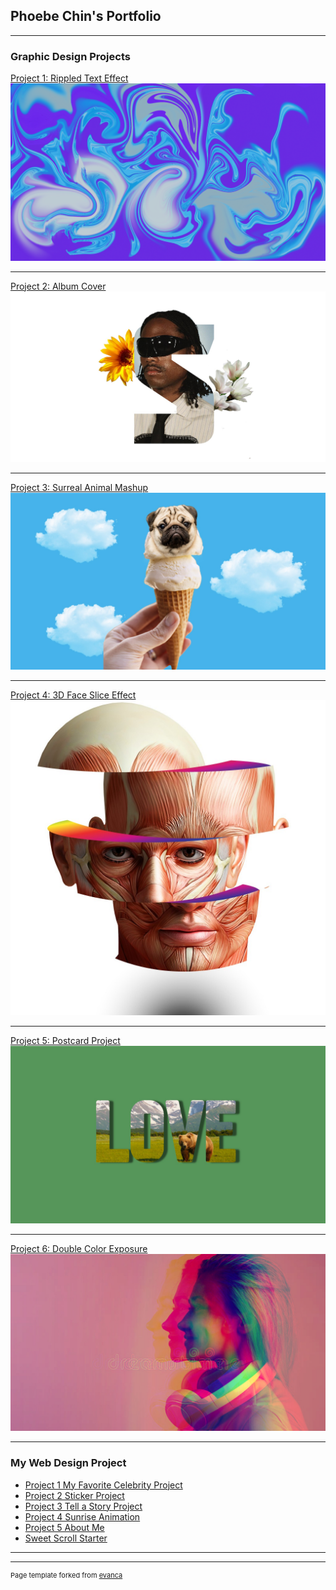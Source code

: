 <head> <link rel="icon" type="image/x-icon" href="/images/favicon (2).ico"> </head>

## Phoebe Chin's Portfolio

---

### Graphic Design Projects

[Project 1: Rippled Text Effect](/sample_page)
<img src="images/Untitled.png?raw=true"/>

---
[Project 2: Album Cover](/pdf/sample_presentation.pdf)
<img src="images/steve.jpg?raw=true"/>

---
[Project 3: Surreal Animal Mashup](http://example.com/)
<img src="images/surreal.jpeg?raw=true"/>

---
[Project 4: 3D Face Slice Effect](http://example.com/)
<img src="images/faceslice.jpg?raw=true"/>

---
[Project 5: Postcard Project](http://example.com/)
<img src="images/postcard.jpg?raw=true"/>

---
[Project 6: Double Color Exposure](http://example.com/)
<img src="images/doublecolor.jpg?raw=true"/>

---

### My Web Design Project

- [Project 1 My Favorite Celebrity Project](https://trinket.io/html/d0ccf2d709)
- [Project 2 Sticker Project](https://trinket.io/html/aa5252f924)
- [Project 3 Tell a Story Project](https://trinket.io/html/60df32a8dd)
- [Project 4 Sunrise Animation](https://trinket.io/html/6cbcf883d8)
- [Project 5 About Me](https://trinket.io/html/fde90afeeb)
- [Sweet Scroll Starter](https://trinket.io/html/d98b7fe3fd)

---




---
<p style="font-size:11px">Page template forked from <a href="https://github.com/evanca/quick-portfolio">evanca</a></p>
<!-- Remove above link if you don't want to attibute -->
